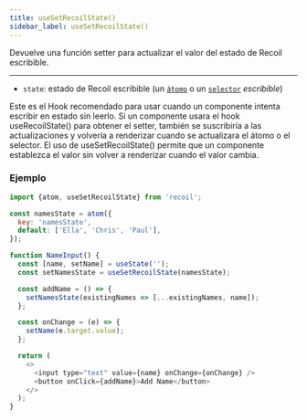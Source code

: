 ```yaml
---
title: useSetRecoilState()
sidebar_label: useSetRecoilState()
---
```


Devuelve una función setter para actualizar el valor del estado de Recoil escribible.

---

- `state`: estado de Recoil escribible (un [`átomo`](/docs/api-reference/core/atom) o un [`selector`](/docs/api-reference/core/selector) _escribible_)

Este es el Hook recomendado para usar cuando un componente intenta escribir en estado sin leerlo. Si un componente usara el hook useRecoilState() para obtener el setter, también se suscribiría a las actualizaciones y volvería a renderizar cuando se actualizara el átomo o el selector. El uso de useSetRecoilState() permite que un componente establezca el valor sin volver a renderizar cuando el valor cambia.

### Ejemplo

```javascript
import {atom, useSetRecoilState} from 'recoil';

const namesState = atom({
  key: 'namesState',
  default: ['Ella', 'Chris', 'Paul'],
});

function NameInput() {
  const [name, setName] = useState('');
  const setNamesState = useSetRecoilState(namesState);

  const addName = () => {
    setNamesState(existingNames => [...existingNames, name]);
  };

  const onChange = (e) => {
    setName(e.target.value);
  };

  return (
    <>
      <input type="text" value={name} onChange={onChange} />
      <button onClick={addName}>Add Name</button>
    </>
  );
}
```
